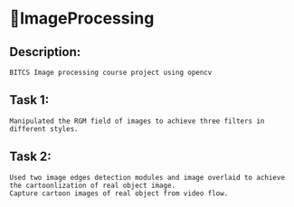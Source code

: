 # 🌼ImageProcessing 
## Description:
    BITCS Image processing course project using opencv
## Task 1:
    Manipulated the RGM field of images to achieve three filters in different styles.
## Task 2:
    Used two image edges detection modules and image overlaid to achieve the cartoonlization of real object image.
    Capture cartoon images of real object from video flow.
